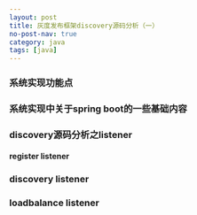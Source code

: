 ```yaml
---
layout: post
title: 灰度发布框架discovery源码分析（一）
no-post-nav: true
category: java
tags: [java]
---
```


### 系统实现功能点

### 系统实现中关于spring boot的一些基础内容

### discovery源码分析之listener

#### register listener

### discovery listener

### loadbalance listener

